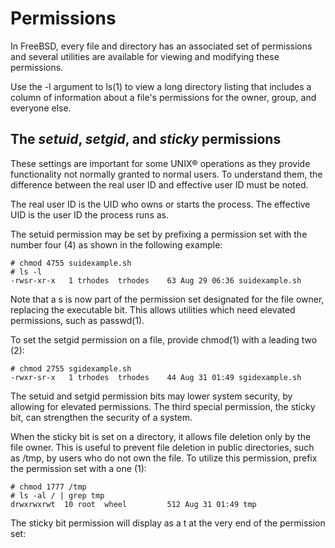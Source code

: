 # Permissions

In FreeBSD, every file and directory has an associated set of permissions and several utilities are available for viewing and modifying these permissions.

Use the -l argument to ls(1) to view a long directory listing that includes a column of information about a file's permissions for the owner, group, and everyone else.

## The *setuid*, *setgid*, and *sticky* permissions

These settings are important for some UNIX® operations as they provide functionality not normally granted to normal users. To understand them, the difference between the real user ID and effective user ID must be noted.

The real user ID is the UID who owns or starts the process. The effective UID is the user ID the process runs as.

The setuid permission may be set by prefixing a permission set with the number four (4) as shown in the following example:

```
# chmod 4755 suidexample.sh
# ls -l
-rwsr-xr-x   1 trhodes  trhodes    63 Aug 29 06:36 suidexample.sh
```

Note that a s is now part of the permission set designated for the file owner, replacing the executable bit. This allows utilities which need elevated permissions, such as passwd(1).

To set the setgid permission on a file, provide chmod(1) with a leading two (2):
```
# chmod 2755 sgidexample.sh
-rwxr-sr-x   1 trhodes  trhodes    44 Aug 31 01:49 sgidexample.sh
```

The setuid and setgid permission bits may lower system security, by allowing for elevated permissions. The third special permission, the sticky bit, can strengthen the security of a system.

When the sticky bit is set on a directory, it allows file deletion only by the file owner. This is useful to prevent file deletion in public directories, such as /tmp, by users who do not own the file. To utilize this permission, prefix the permission set with a one (1):


```
# chmod 1777 /tmp
# ls -al / | grep tmp
drwxrwxrwt  10 root  wheel         512 Aug 31 01:49 tmp
```

The sticky bit permission will display as a t at the very end of the permission set: